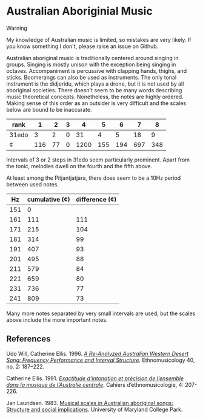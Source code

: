 # Australian Aboriginial Music

> [!warning]
> My knowledge of Australian music is limited, so mistakes are very likely. If you know something I don't, please raise an issue on Github.

Australian aboriginal music is traditionally centered around singing in groups.
Singing is mostly unison with the exception being singing in octaves.
Accompaniment is percussive with clapping hands, thighs, and sticks.
Boomerangs can also be used as instruments.
The only tonal instrument is the didjeridu, which plays a drone, but it is not used by all aboriginal societies.
There doesn't seem to be many words describing music theoretical concepts.
Nonetheless, the notes are highly ordered.
Making sense of this order as an outsider is very difficult and the scales below are bound to be inaccurate.


| rank | 1 | 2 | 3 | 4 | 5 | 6 | 7 | 8 |
|------|---|---|---|---|---|---|---|---|
| 31edo| 3 | 2 | 0 | 31| 4 | 5 | 18| 9 |
| ¢    | 116 | 77 | 0 | 1200 | 155 | 194 | 697 | 348 |

Intervals of 3 or 2 steps in 31edo seem particularly prominent.
Apart from the tonic, melodies dwell on the fourth and the fifth above.

At least among the Pitjantjatjara, there does seem to be a 10Hz period between used notes.

| Hz | cumulative (¢) | difference (¢) |
|-------|-------|--------|
| 151 | 0 |   |
| 161 | 111 | 111 |
| 171 | 215 | 104 |
| 181 | 314 | 99 |
| 191 | 407 | 93 |
| 201 | 495 | 88 |
| 211 | 579 | 84 |
| 221 | 659 | 80 |
| 231 | 736 | 77 |
| 241 | 809 | 73 |

Many more notes separated by very small intervals are used, but the scales above include the more important notes.

## References
Udo Will, Catherine Ellis. 1996. *[A Re-Analyzed Australian Western Desert Song: Frequency Performance and Interval Structure](https://doi.org/10.2307/852059).* Ethnomusicology 40, no. 2: 187–222.

Catherine Ellis. 1991. *[Exactitude d’intonation et précision de l’ensemble dans la musique de l’Australie centrale](https://web.archive.org/web/20241118214823/https://journals.openedition.org/ethnomusicologie/1592)*. Cahiers d’ethnomusicologie, 4: 207-226.

Jan Lauridsen. 1983. [Musical scales in Australian aboriginal songs:](https://nla.gov.au/nla.cat-vn3287519) [Structure and social implications](https://search.proquest.com/openview/ee66e6e49643b3790ba3cb1289fed562/1?pq-origsite=gscholar&cbl=18750&diss=y&casa_token=uum1mj1jRWwAAAAA:j_vc8WSDI63hOPBqlz2LIAZH0mCRg4i6qkah_g1A9Csdj1ZOcVfmA49ROfcdpOhcrIaMHB2DvTk). University of Maryland College Park. 